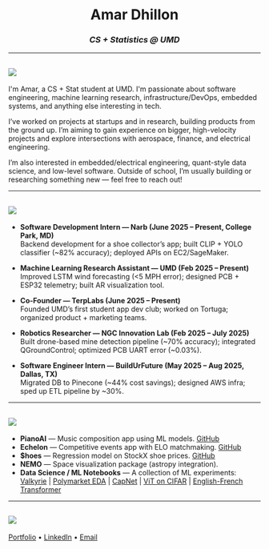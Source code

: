 <h1 align="center"><b>Amar Dhillon</b></h1>
<h3 align="center"><i>CS + Statistics @ UMD</i></h3>

---

## ![](https://img.shields.io/badge/About%20Me-3B82F6?style=flat-square)

I'm Amar, a CS + Stat student at UMD. I'm passionate about software engineering, machine learning research, infrastructure/DevOps, embedded systems, and anything else interesting in tech.  

I’ve worked on projects at startups and in research, building products from the ground up. I’m aiming to gain experience on bigger, high-velocity projects and explore intersections with aerospace, finance, and electrical engineering.  

I’m also interested in embedded/electrical engineering, quant-style data science, and low-level software. Outside of school, I’m usually building or researching something new — feel free to reach out!

---

## ![](https://img.shields.io/badge/Experience-2563EB?style=flat-square)

- **Software Development Intern — Narb (June 2025 – Present, College Park, MD)**  
  Backend development for a shoe collector’s app; built CLIP + YOLO classifier (~82% accuracy); deployed APIs on EC2/SageMaker.  

- **Machine Learning Research Assistant — UMD (Feb 2025 – Present)**  
  Improved LSTM wind forecasting (<5 MPH error); designed PCB + ESP32 telemetry; built AR visualization tool.  

- **Co-Founder — TerpLabs (June 2025 – Present)**  
  Founded UMD’s first student app dev club; worked on Tortuga; organized product + marketing teams.  

- **Robotics Researcher — NGC Innovation Lab (Feb 2025 – July 2025)**  
  Built drone-based mine detection pipeline (~70% accuracy); integrated QGroundControl; optimized PCB UART error (~0.03%).  

- **Software Engineer Intern — BuildUrFuture (May 2025 – Aug 2025, Dallas, TX)**  
  Migrated DB to Pinecone (~44% cost savings); designed AWS infra; sped up ETL pipeline by ~30%.  

---

## ![](https://img.shields.io/badge/Projects-1E40AF?style=flat-square)

- **PianoAI** — Music composition app using ML models. [GitHub](https://github.com/AmarDhillon05/PianoAi-v2)  
- **Echelon** — Competitive events app with ELO matchmaking. [GitHub](https://github.com/AmarDhillon05/echelon)  
- **$hoes** — Regression model on StockX shoe prices. [GitHub](https://github.com/AmarDhillon05/Shoes)  
- **NEMO** — Space visualization package (astropy integration).  
- **Data Science / ML Notebooks** — A collection of ML experiments:  
  [Valkyrie](https://github.com/AmarDhillon05/Valkyrie-Assessment) | 
  [Polymarket EDA](https://github.com/AmarDhillon05/Sif-EDA) | 
  [CapNet](https://github.com/AmarDhillon05/CapNet) | 
  [ViT on CIFAR](https://github.com/AmarDhillon05/Vision-transformer-on-CIFAR-100) | 
  [English-French Transformer](https://github.com/AmarDhillon05/English-to-French-transformer)  

---

## ![](https://img.shields.io/badge/Contact-0F172A?style=flat-square)

[Portfolio](https://site.adh05.com) • 
[LinkedIn](https://www.linkedin.com/in/amar-dhillon-917537261/) • 
[Email](mailto:adhillon053@gmail.com)
